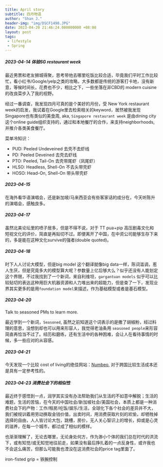 ```yaml
---
title: April story
subtitle: 四月物语
author: "Shan J."
header-img: "img/DSCF1498.JPG"
date: 2023-04-20 21:46:24.000000000 +08:00
layout: post
tags:
 - lifestyle
 - Spring 
---
```


##### 2023-04-14 体验SG restaurant week

最近男票和老友狮城得聚，思考带他去哪里吃饭比较合适，毕竟我们平时工作比较忙，看小红书/Google/yelp之类的攻略，大多数都是传统的游客打卡地，没有新意，等候时间长，花费也不少，相比之下，一些坐落在非CBD的 modern cuisine的改良菜步入了我的视野。

经过一番调查，我发现四月可真的是个美好的月份，受 New York restaurant week的启发，我试着在Google里去检索相关的keyword，居然被我发现Singapore也有类似的美食周, aka, `Singapore restaurant week` 是由dining city这个online guide组织支持的，通过和本地餐厅的合作，来支持neighborhoods, 并推介各类美食餐厅。

菜单冷知识：
* PUD: Peeled Undeveined 去壳不去虾线
* PD: Peeled Deveined 去壳去虾线
* PTO: Peeled, Tail-On 去壳带尾虾（凤尾虾）
* HLSO: Headless, Shell-On 不去头带壳虾
* HOSO: Head-On, Shell-On 带头带壳虾

##### 2023-04-15

在海外看华语演唱会，还是新加坡/马来西亚会有些客家话的成分在，今天听陈升的演唱会，感触良多。

##### 2023-04-17

虽然北美论坛里的喷子居多，但是不得不说，对于 TT pua+pip 高压剧毒文化和短视文化的评价，简直是再贴切不过。即便离开了中国，在中资公司能够生存下来的，多是能在这种文化survive的强者(double quoted)。

##### 2023-04-18

时下人人讨论大模型，但是big model 这个翻译就像big data一样，陈词滥调，惹人生厌，但是究竟多大的模型算大呢？参数量上亿后够大么？似乎还没有人能划定这个界限，不过我找到了一个新词，来自利维坦，`gargantuan models` 似乎可以比较贴切的表达这种用巨大机器资源和人力堆出来的超能力，但是查了一下，发现业界其实更多的是用`foundation model`来描述，作为基础模型或者是基石模型。

##### 2023-04-20

Talk to seasoned PMs to learn more.

最近学到一个新词，`Seasoned`, 虽然之前知道这个词表示的是撒了胡椒粉，经过料理的意思，没想到却也可以用来形容人，我觉得老油条用 `seasoned people`来形容简直再恰当不过了。经历和磨练，还有生活中的各种困难，会让人在看待事情的时候，多一些应对的从容感。

##### 2023-04-21

今天发现一个比较 cost of living的绝佳网站：[Numbeo](https://www.numbeo.com/cost-of-living/), 对于跨国比较生活成本还是具有一定参考性的。

##### 2023-04-23 消费社会下的相似性

最近终于感悟到一点，润学其实没有办法帮助我们从生活的不如意中解脱；生活的难题，生活的苦恼，在今天的中国社会/新加坡社会/美国社会，本质上都是一种消费社会下的产物：工作/租房/吃饭/娱乐/生活，全球化下各个社会的差异并不大，我们被规训着用劳动换取金钱价值，出卖时间，用消费获取片刻的欢愉，却牺牲掉选择的自由，人人皆讨论大包，跳槽，房价，无人关心智识上的增长，抑或是心灵的滋养，在每一个城市，都过成了相似的模样。

也渐渐理解了，无论去哪里，无论身处何方，作为渺小个体的我们总在时代的洪流下，或有知觉/或无知觉地往前走，如果没有最后挣扎着的一点反身性，或许我也不会这么痛苦，但那么可能我也湮没在这消费社会的price tag里面了。

iron-fisted grip = 铁腕控制
